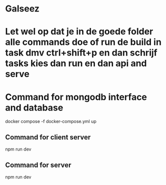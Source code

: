 # Galseez

# Let wel op dat je in de goede folder alle commands doe of run de build in task dmv ctrl+shift+p en dan schrijf tasks kies dan run en dan api and serve
# Command for mongodb interface and database
docker compose -f docker-compose.yml up

## Command for client server
npm run dev

## Command for server

npm run dev
